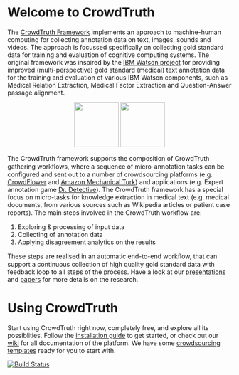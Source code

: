 # Welcome to CrowdTruth

The [CrowdTruth Framework](http://crowdtruth.org) implements an approach to machine-human computing for collecting annotation data on text, images, sounds and videos. The approach is focussed specifically on collecting gold standard data for training and evaluation of cognitive computing systems. The original framework was inspired by the [IBM Watson project](http://www.research.ibm.com/labs/watson/) for providing improved (multi-perspective) gold standard (medical) text annotation data for the training and evaluation of various IBM Watson components, such as Medical Relation Extraction, Medical Factor Extraction and Question-Answer passage alignment.

<p align='center'>
<img src='https://upload.wikimedia.org/wikipedia/en/e/e1/Crowdflower-logo.png' height='100' />
<img src='http://thecollegeinvestorcom.c.presscdn.com/wp-content/uploads/2009/10/amazon-mturk-logo.jpg' height='100' />
</p>

The CrowdTruth framework supports the composition of CrowdTruth gathering workﬂows, where a sequence of micro-annotation tasks can be configured and sent out to a number of crowdsourcing platforms (e.g. <a href="http://crowdflower.com" target="_blank">CrowdFlower</a> and <a href="https://www.mturk.com" target="_blank">Amazon Mechanical Turk</a>) and applications (e.g. Expert annotation game <a href="http://game.crowdtruth.org" target="_blank">Dr. Detective</a>). The CrowdTruth framework has a special focus on micro-tasks for knowledge extraction in medical text (e.g. medical documents, from various sources such as Wikipedia articles or patient case reports). The main steps involved in the CrowdTruth workﬂow are:

1. Exploring &amp; processing of input data
2. Collecting of annotation data
3. Applying disagreement analytics on the results

These steps are realised in an automatic end-to-end workﬂow, that can support a continuous collection of high quality gold standard data with feedback loop to all steps of the process. Have a look at our <a title="Presentations" href="http://crowdtruth.org/presentations/" target="_blank">presentations</a> and <a title="Papers" href="http://crowdtruth.org/papers/" target="_blank">papers</a> for more details on the research.

# Using CrowdTruth
Start using CrowdTruth right now, completely free, and explore all its possiblities. Follow the [installation guide](https://github.com/CrowdTruth/CrowdTruth/wiki/installation) to get started, or check out our [wiki](https://github.com/CrowdTruth/CrowdTruth/wiki) for all documentation of the platform. We have some [crowdsourcing templates](https://github.com/CrowdTruth/CrowdTruth/wiki/Creating-Templates) ready for you to start with.

[![Build Status](https://travis-ci.org/CrowdTruth/CrowdTruth.svg?branch=travis-ci)](https://travis-ci.org/CrowdTruth/CrowdTruth)
